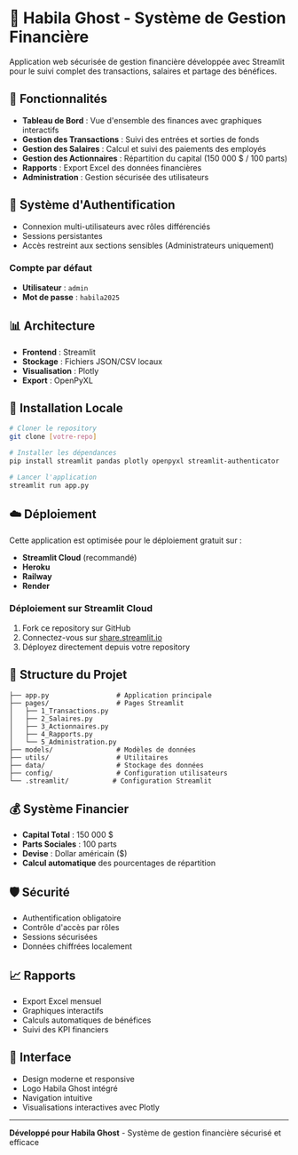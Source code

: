 # 👻 Habila Ghost - Système de Gestion Financière

Application web sécurisée de gestion financière développée avec Streamlit pour le suivi complet des transactions, salaires et partage des bénéfices.

## 🚀 Fonctionnalités

- **Tableau de Bord** : Vue d'ensemble des finances avec graphiques interactifs
- **Gestion des Transactions** : Suivi des entrées et sorties de fonds
- **Gestion des Salaires** : Calcul et suivi des paiements des employés
- **Gestion des Actionnaires** : Répartition du capital (150 000 $ / 100 parts)
- **Rapports** : Export Excel des données financières
- **Administration** : Gestion sécurisée des utilisateurs

## 🔐 Système d'Authentification

- Connexion multi-utilisateurs avec rôles différenciés
- Sessions persistantes
- Accès restreint aux sections sensibles (Administrateurs uniquement)

### Compte par défaut
- **Utilisateur** : `admin`
- **Mot de passe** : `habila2025`

## 📊 Architecture

- **Frontend** : Streamlit
- **Stockage** : Fichiers JSON/CSV locaux
- **Visualisation** : Plotly
- **Export** : OpenPyXL

## 🔧 Installation Locale

```bash
# Cloner le repository
git clone [votre-repo]

# Installer les dépendances
pip install streamlit pandas plotly openpyxl streamlit-authenticator

# Lancer l'application
streamlit run app.py
```

## ☁️ Déploiement

Cette application est optimisée pour le déploiement gratuit sur :
- **Streamlit Cloud** (recommandé)
- **Heroku**
- **Railway**
- **Render**

### Déploiement sur Streamlit Cloud

1. Fork ce repository sur GitHub
2. Connectez-vous sur [share.streamlit.io](https://share.streamlit.io)
3. Déployez directement depuis votre repository

## 📁 Structure du Projet

```
├── app.py                 # Application principale
├── pages/                 # Pages Streamlit
│   ├── 1_Transactions.py
│   ├── 2_Salaires.py
│   ├── 3_Actionnaires.py
│   ├── 4_Rapports.py
│   └── 5_Administration.py
├── models/                # Modèles de données
├── utils/                 # Utilitaires
├── data/                  # Stockage des données
├── config/                # Configuration utilisateurs
└── .streamlit/           # Configuration Streamlit
```

## 💰 Système Financier

- **Capital Total** : 150 000 $
- **Parts Sociales** : 100 parts
- **Devise** : Dollar américain ($)
- **Calcul automatique** des pourcentages de répartition

## 🛡️ Sécurité

- Authentification obligatoire
- Contrôle d'accès par rôles
- Sessions sécurisées
- Données chiffrées localement

## 📈 Rapports

- Export Excel mensuel
- Graphiques interactifs
- Calculs automatiques de bénéfices
- Suivi des KPI financiers

## 🎨 Interface

- Design moderne et responsive
- Logo Habila Ghost intégré
- Navigation intuitive
- Visualisations interactives avec Plotly

---

**Développé pour Habila Ghost** - Système de gestion financière sécurisé et efficace